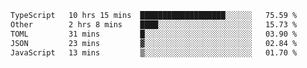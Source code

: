 <!--START_SECTION:waka-->

```txt
TypeScript   10 hrs 15 mins  ███████████████████░░░░░░   75.59 %
Other        2 hrs 8 mins    ████░░░░░░░░░░░░░░░░░░░░░   15.73 %
TOML         31 mins         █░░░░░░░░░░░░░░░░░░░░░░░░   03.90 %
JSON         23 mins         ▓░░░░░░░░░░░░░░░░░░░░░░░░   02.84 %
JavaScript   13 mins         ▒░░░░░░░░░░░░░░░░░░░░░░░░   01.70 %
```

<!--END_SECTION:waka-->